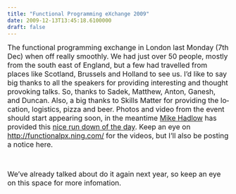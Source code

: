 ```yaml
---
title: "Functional Programming eXchange 2009"
date: 2009-12-13T13:45:18.6100000
draft: false
---
```


<p style="MARGIN: 0cm 0cm 10pt" class="MsoNormal"><span style="mso-ansi-language: EN-US" lang="EN-US"><font size="3">The functional programming exchange in London last Monday (7th Dec) when off really smoothly. We had just over 50 people, mostly from the south east of England, but a few had travelled from places like Scotland, Brussels and Holland to see us. I’d like to say big thanks to all the speakers for providing interesting and thought provoking talks. So, thanks to Sadek, Matthew, Anton, Ganesh, and Duncan. Also, a big thanks to Skills Matter for providing the location, logistics, pizza and beer. Photos and video from the event should start appearing soon, in the meantime <a href="http://mikehadlow.blogspot.com/2009/12/skills-matter-functional-programming.html">Mike Hadlow</a> has provided this <a href="http://mikehadlow.blogspot.com/2009/12/skills-matter-functional-programming.html">nice run down of the day</a>. Keep an eye on </font><a href="http://functionalpx.ning.com/"><font size="3">http://functionalpx.ning.com/</font></a><font size="3"> for the videos, but I’ll also be posting a notice here.<o:p /></font></span></p>
<p style="MARGIN: 0cm 0cm 10pt" class="MsoNormal"><span style="mso-ansi-language: EN-US" lang="EN-US"><o:p><font size="3"> </font></o:p></span></p>
<p style="MARGIN: 0cm 0cm 10pt" class="MsoNormal"><span style="mso-ansi-language: EN-US" lang="EN-US"><font size="3">We’ve already talked about do it again next year, so keep an eye on this space for more infomation.<o:p /></font></span></p>
